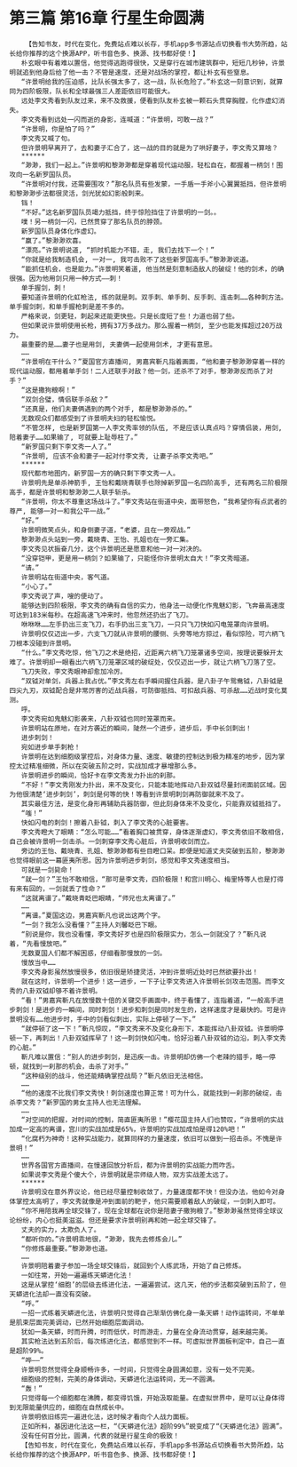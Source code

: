 # 第三篇 第16章 行星生命圆满
        【告知书友，时代在变化，免费站点难以长存，手机app多书源站点切换看书大势所趋，站长给你推荐的这个换源APP，听书音色多、换源、找书都好使！】
       朴玄眼中有着难以置信，他觉得逃跑得很快，又是穿行在城市建筑群中，短短几秒钟，许景明就追到他身后给了他一击？不管是速度，还是对战场的掌控，都让朴玄有些窒息。
       “许景明给我的压迫感，比队长强太多了，这一战，队长危险了。”朴玄这一刻意识到，就算同为四阶极限，队长和全球最强三人差距依旧可能很大。
       远处李文秀看到队友过来，来不及救援，便看到队友朴玄被一颗石头贯穿胸膛，化作虚幻消失。
       李文秀看到远处一闪而逝的身影，连喊道：“许景明，可敢一战？”
       “许景明，你是怕了吗？”
       李文秀又喊了句。
       但许景明早离开了，去和妻子汇合了，这一战的目的就是为了哄好妻子，李文秀又算啥？
       ******
       “渺渺，我们一起上。”许景明和黎渺渺都是穿着现代运动服，轻松自在，都握着一柄剑！围攻向一名新罗国队员。
       “许景明对付我，还需要围攻？”那名队员有些发蒙，一手盾一手斧小心翼翼抵挡，但许景明和黎渺渺步法都很灵活，剑光犹如幻影般刺来。
       铛！
       “不好。”这名新罗国队员竭力抵挡，终于惊险挡住了许景明的一剑。。
       噗！另一柄剑一闪，已然贯穿了那名队员的脖颈。
       新罗国队员身体化作虚幻。
       “赢了。”黎渺渺欢喜。
       “漂亮。”许景明说道, “抓时机能力不错，走, 我们去找下一个！”
       “你就是给我制造机会, 一对一, 我可击败不了这些新罗国高手。”黎渺渺说道。
       “能抓住机会，也是能力。”许景明笑着道, 他当然是刻意制造敌人的破绽！他的剑术，的确很强。因为他用剑只用一种方式——刺！
       单手握剑，刺！
       要知道许景明的化虹枪法, 练的就是刺。双手刺、单手刺、反手刺、连击刺……各种刺方法。单手握剑刺，和单手握枪刺是差不多的。
       严格来说，剑更轻，刺起来还能更快些。只是长度短了些！力道也弱了些。
       但如果说许景明使用长枪，拥有37万多战力。那么握着一柄剑, 至少也能发挥超过20万战力。
       最重要的是……妻子也是用剑, 夫妻俩一起使用剑术, 才更有意思。
       ……
       “许景明在干什么？”夏国官方直播间, 男嘉宾靳凡指着画面，“他和妻子黎渺渺穿着一样的现代运动服，都用着单手剑！二人还联手对敌？他一剑，还杀不了对手，黎渺渺反而杀了对手？”
       “这是撒狗粮啊！”
       “双剑合璧，情侣联手杀敌？”
       “还真是，他们夫妻俩遇到的两个对手, 都是黎渺渺杀的。”
       无数观众们都感受到了许景明夫妇的轻松愉悦。
       “不管怎样, 也是新罗国第一人李文秀率领的队伍, 不是应该认真点吗？穿情侣装，用剑, 陪着妻子……如果输了, 可就要上耻辱柱了。”
       “新罗国只剩下李文秀一人了。”
       “许景明, 应该不会和妻子一起对付李文秀, 让妻子杀李文秀吧。”
       ******
       现代都市地图内，新罗国一方的确只剩下李文秀一人。
       许景明先是单杀神箭手, 王怡和戴晓青联手也除掉新罗国一名四阶高手, 还有两名三阶极限高手，都是许景明和黎渺渺二人联手斩杀。
       “许景明，你太不尊重这场战斗了。”李文秀站在街道中央，面带怒色，“我希望你有点武者的尊严, 能够一对一和我公平一战。”
       “好。”
       许景明微笑点头，和身侧妻子道，“老婆，且在一旁观战。”
       黎渺渺点头站到一旁，戴晓青、王怡、孔姐也在一旁汇集。
       李文秀见状振奋几分，这个许景明还是愿意和他一对一对决的。
       “没穿铠甲，更是用一柄剑？如果输了，只能怪你许景明太自大！”李文秀暗道。
       “请。”
       许景明站在街道中央，客气道。
       “小心了。”
       李文秀说了声，嗖的便动了。
       能够达到四阶极限，李文秀的确有自信的实力，他身法一动便化作鬼魅幻影，飞奔最高速度可达到183米每秒。在超高速飞冲来时，他忽然还扔出了飞刀。
       咻咻咻……左手扔出三支飞刀，右手扔出三支飞刀，一只只飞刀快如闪电笼罩向许景明。
       许景明仅仅迈出一步，六支飞刀就从许景明的腰侧、头旁等地方掠过，看似惊险，可六柄飞刀根本没碰到许景明。
       “什么。”李文秀吃惊，他飞刀之术是绝招，近距离六柄飞刀笼罩诸多空间，按理说要躲开太难了。许景明却一眼看出六柄飞刀笼罩区域的破绽处，仅仅迈出一步，就让六柄飞刀落了空。
       飞刀失败，李文秀眼神却愈加冷厉。
       “双钺对单剑，兵器上我占优。”李文秀左右手瞬间握住兵器，是八卦子午鸳鸯钺，八卦钺是四尖九刃，双钺配合是非常厉害的近战兵器，可防御抵挡、可扣敌兵器、可杀敌……近战时变化莫测。
       呼。
       李文秀宛如鬼魅幻影袭来，八卦双钺也同时笼罩而来。
       许景明站在原地，在对方袭近的瞬间，陡然一个进步，进步后，手中长剑刺出！
       进步刺剑！
       宛如进步单手刺枪！
       许景明在达到细胞级掌控后，对身体力量、速度、敏捷的控制达到极为精准的地步，因为掌控太过精准细微，所以在突破五阶之时，实战加成才暴增那么多。
       许景明进步的瞬间，恰好卡在李文秀发力扑出的刹那。
       “不好！”李文秀刚发力扑出，来不及变化，只能本能地挥动八卦双钺尽量封闭面前区域。因为他很清楚‘进步刺剑’，刺剑是何等的快！等看到许景明刺剑再防御就来不及了。
       其实最佳方法，是变化身形再辅助兵器防御，但此刻身体来不及变化，只能靠双钺抵挡了。
       “嗤！”
       快如闪电的刺剑！擦着八卦钺，刺入了李文秀的心脏要害。
       李文秀瞪大了眼睛：“怎么可能……”看着胸口被贯穿，身体逐渐虚幻，李文秀依旧不敢相信，自己会被许景明一剑击杀。一剑刺穿李文秀心脏后，许景明收剑而立。
       旁边的王怡、戴晓青、孔姐、黎渺渺都有些目瞪口呆。即便是知道丈夫突破到五阶，黎渺渺也觉得眼前这一幕匪夷所思。因为许景明进步刺剑，感觉和李文秀速度相当。
       可就是一剑毙命！
       “就一剑？”王怡不敢相信，“那可是李文秀，四阶极限！和宫川明心、梅里特等人也是打得有来有回的，一剑就丢了性命？”
       “这就离谱了。”戴晓青眨巴眼睛，“师兄也太离谱了。”
       ……
       “离谱。”夏国这边，男嘉宾靳凡也说出这两个字。
       “一剑？我怎么没看懂？”主持人刘馨眨巴下眼。
       “别说是你，我也没看懂，李文秀好歹也是四阶极限实力，怎么一剑就没了？”靳凡说着，“先看慢放吧。”
       无数夏国人们都不解困惑，仔细看那慢放的一剑。
       慢放当中……
       李文秀身影虽然放慢很多，依旧很是矫捷灵活，冲到许景明近处时已然欲要扑出！
       就在这时，许景明一个进步！这一进步，一下子让李文秀进入许景明长剑攻击范围。而李文秀的八卦双钺却够不着许景明。
       “看！”男嘉宾靳凡在放慢数十倍的关键交手画面中，终于看懂了，连指着道，“一般高手进步刺剑！是进步的一瞬间，同时刺剑！进步和刺剑是同时发生的，这样速度才是最快的。可是许景明没有……他进步时，手中的剑看似刺出，实际上停顿了一下。”
       “就停顿了这一下！”靳凡惊叹，“李文秀来不及变化身形下，本能挥动八卦双钺。许景明停顿一下，再刺出！八卦双钺挥早了！这一刺剑快如闪电，恰好沿着八卦双钺的边沿，刺入李文秀的心脏。”
       靳凡难以置信：“别人的进步刺剑，是迅疾一击。许景明却仿佛一个老辣的猎手，略一停顿，就找到一刹那的机会，击杀了对手。”
       “这种级别的战斗，他还能精确掌控战局？”靳凡依旧无法相信。
       ……
       “他的速度不比我们李文秀快！刺剑速度也算正常！可为什么，就能找到一刹那的破绽，击杀李文秀？”新罗国的男女主持人也无法理解。
       ……
       “对空间的把握，对时间的控制，简直匪夷所思！”樱花国主持人们也赞叹，“许景明的实战加成一定高的离谱，宫川的实战加成是65%，许景明的实战加成怕是得120%吧！”
       “化腐朽为神奇！这种实战能力，就算同样的力量速度，依旧可以做到一招击杀。不愧是许景明！”
       ……
       世界各国官方直播间，在慢速回放分析后，都为许景明的实战能力而咋舌。
       如果说李文秀是个傻大个，许景明就是宗师级人物，双方实战差太远了。
       ******
       许景明没在意外界议论，他已经尽量控制收敛了，力量速度都不快！但没办法，他如今对身体掌控太高明了，李文秀就像是冲到面前的靶子，他只需要顺着敌人的破绽，一剑刺入即可。
       “你不用陪我再全球交锋了，现在全球都在说你是陪妻子撒狗粮了。”黎渺渺虽然觉得全球议论纷纷，内心也挺美滋滋。但还是要求许景明别再和她一起全球交锋了。
       丈夫的实力，太欺负人了。
       “都听你的。”许景明乖地很，“渺渺，我先去修炼会儿。”
       “你修炼最重要。”黎渺渺也道。
       ……
       许景明陪着妻子参加一场全球交锋后，就回到个人练武场，开始了自己修炼。
       一如往常，开始一遍遍练天蟒进化法！
       这是从掌控‘细胞’的层级去练进化法，一遍遍尝试，这几天，他的步法都突破到五阶了，但天蟒进化法却一直没有突破。
       “呼。”
       一招一式练着天蟒进化法，许景明只觉得自己渐渐仿佛化身一条天蟒！动作运转间，不单单是肌束层面完美调动，已然开始细胞层面调动。
       犹如一条天蟒，时而升腾，时而低伏，时而游走，力量在全身流动贯穿，越来越完美。
       其实枪法达到五阶后，每次练进化法，都感觉到不一样。可虚拟世界面板判定中，自己一直是超阶99%。
       “哗——”
       许景明忽然觉得全身顺畅许多，一时间，只觉得全身圆满如意，没有一处不完美。
       细胞级的控制，完美的身体调动，天蟒进化法运转间，无一不圆满。
       “轰！”
       只觉得每一个细胞都在沸腾，都变得饥饿，开始汲取能量。在虚拟世界中，是可以让身体得到无限能量供应的，细胞在自然成长中。
       许景明依旧练完一遍进化法，这时候才看向个人战力面板。
       正如所料，基因进化法这一栏，“《天蟒进化法》超阶99%”蜕变成了“《天蟒进化法》圆满”。
       没有任何百分比，圆满，代表的就是行星生命的极致！
       【告知书友，时代在变化，免费站点难以长存，手机app多书源站点切换看书大势所趋，站长给你推荐的这个换源APP，听书音色多、换源、找书都好使！】